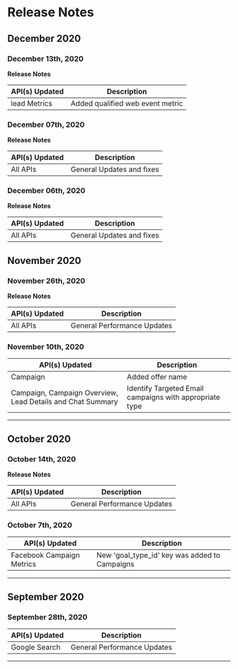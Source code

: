 # Release Notes
## December 2020

### December 13th, 2020
**Release Notes**

|API(s) Updated|Description|
|---|---|
|lead Metrics|Added qualified web event metric|


### December 07th, 2020
**Release Notes**

|API(s) Updated|Description|
|---|---|
|All APIs|General Updates and fixes|


### December 06th, 2020
**Release Notes**

|API(s) Updated|Description|
|---|---|
|All APIs|General Updates and fixes|



## November 2020

### November 26th, 2020
**Release Notes**

|API(s) Updated|Description|
|---|---|
|All APIs|General Performance Updates|

### November 10th, 2020

|API(s) Updated|Description|
|---|---|
|Campaign|Added offer name|
|Campaign, Campaign Overview, Lead Details and Chat Summary|Identify Targeted Email campaigns with appropriate type|

---

## October 2020

### October 14th, 2020

**Release Notes**

|API(s) Updated|Description|
|---|---|
|All APIs|General Performance Updates|

### October 7th, 2020

|API(s) Updated|Description|
|---|---|
|Facebook Campaign Metrics|New 'goal_type_id' key was added to Campaigns|

---

## September 2020

### September 28th, 2020

|API(s) Updated|Description|
|---|---|
|Google Search|General Performance Updates|

---

